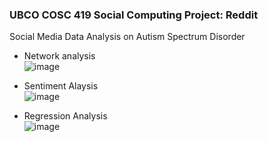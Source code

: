 ### UBCO COSC 419 Social Computing Project: Reddit
Social Media Data Analysis on Autism Spectrum Disorder

- Network analysis <br>
![image](https://user-images.githubusercontent.com/62345938/212199598-7666e6e9-d572-45e9-966b-bd57c808b0e3.png)

- Sentiment Alaysis <br>
![image](https://user-images.githubusercontent.com/62345938/212199216-93f8bc8f-855f-4234-b476-4eab595b0596.png)

- Regression Analysis <br>
![image](https://user-images.githubusercontent.com/62345938/212199307-8065940f-dba5-41f4-a437-7c4115ca9e31.png)
